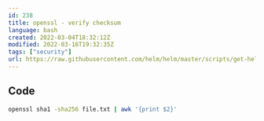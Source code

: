 ```yaml
---
id: 238
title: openssl - verify checksum
language: bash
created: 2022-03-04T18:32:12Z
modified: 2022-03-16T19:32:35Z
tags: ["security"]
url: https://raw.githubusercontent.com/helm/helm/master/scripts/get-helm-3
---
```


## Code

```bash
openssl sha1 -sha256 file.txt | awk '{print $2}'
```

<!-- end -->

